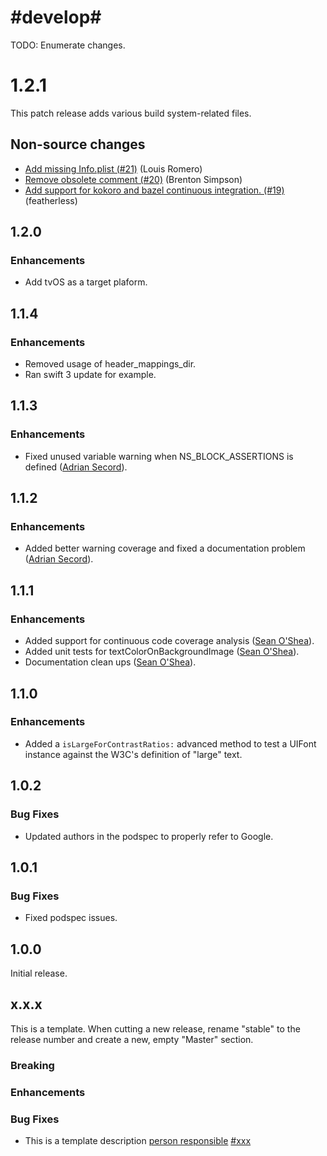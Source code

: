 # #develop#

 TODO: Enumerate changes.


# 1.2.1

This patch release adds various build system-related files.

## Non-source changes

* [Add missing Info.plist (#21)](https://github.com/material-foundation/material-text-accessibility-ios/commit/fc2a7cbbca2ac40fa6f09f34bf71033adc9d5308) (Louis Romero)
* [Remove obsolete comment (#20)](https://github.com/material-foundation/material-text-accessibility-ios/commit/bac12cbbdacd11c0bb315359ec5373d08fc76fb8) (Brenton Simpson)
* [Add support for kokoro and bazel continuous integration. (#19)](https://github.com/material-foundation/material-text-accessibility-ios/commit/fd570d71ae0124c75ad5af00e6b8b4b1668d5e40) (featherless)

## 1.2.0

### Enhancements

* Add tvOS as a target plaform.

## 1.1.4

### Enhancements

* Removed usage of header_mappings_dir.
* Ran swift 3 update for example.

## 1.1.3

### Enhancements

* Fixed unused variable warning when NS_BLOCK_ASSERTIONS is defined ([Adrian Secord](https://github.com/ajsecord)).

## 1.1.2

### Enhancements

* Added better warning coverage and fixed a documentation problem ([Adrian Secord](https://github.com/ajsecord)).

## 1.1.1

### Enhancements

* Added support for continuous code coverage analysis ([Sean O'Shea](https://github.com/seanoshea)).
* Added unit tests for textColorOnBackgroundImage ([Sean O'Shea](https://github.com/seanoshea)).
* Documentation clean ups ([Sean O'Shea](https://github.com/seanoshea)).

## 1.1.0

### Enhancements

* Added a `isLargeForContrastRatios:` advanced method to test a UIFont instance against the W3C's
  definition of "large" text.

## 1.0.2

### Bug Fixes

* Updated authors in the podspec to properly refer to Google.

## 1.0.1

### Bug Fixes

* Fixed podspec issues.

## 1.0.0

Initial release.

## x.x.x

This is a template. When cutting a new release, rename "stable" to the release number and create a
new, empty "Master" section.

### Breaking

### Enhancements

### Bug Fixes

* This is a template description
[person responsible](https://github.com/...)
[#xxx](github.com/google/material-text-accessibility-ios/issues/xxx)

